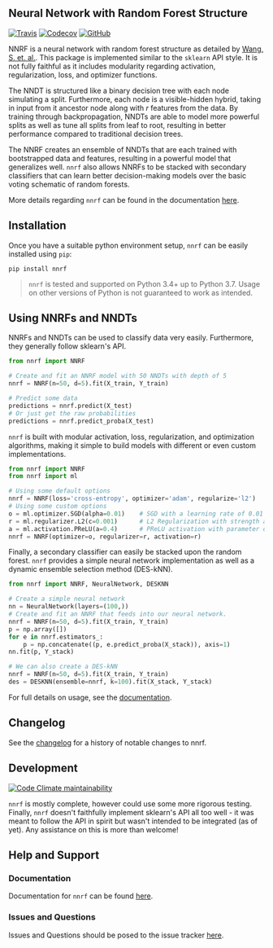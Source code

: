 ## Neural Network with Random Forest Structure

[![Travis](https://flat.badgen.net/travis/paradoxysm/nnrf?label=build)](https://travis-ci.com/paradoxysm/nnrf)
[![Codecov](https://flat.badgen.net/codecov/c/github/paradoxysm/nnrf?label=coverage)](https://codecov.io/gh/paradoxysm/nnrf)
[![GitHub](https://flat.badgen.net/github/license/paradoxysm/nnrf)](https://github.com/paradoxysm/nnrf/blob/master/LICENSE)

NNRF is a neural network with random forest structure as detailed by [Wang, S. et. al.](https://pdfs.semanticscholar.org/c0b1/2e04be429e70c0303215a3df21f5c5843052.pdf). This package is implemented similar to the `sklearn` API style. It is not fully faithful as it includes modularity regarding activation, regularization, loss, and optimizer functions.

The NNDT is structured like a binary decision tree with each node simulating a split. Furthermore, each node is a visible-hidden hybrid, taking in input from it ancestor node along with *r* features from the data. By training through backpropagation, NNDTs are able to model more powerful splits as well as tune all splits from leaf to root, resulting in better performance compared to traditional decision trees.

The NNRF creates an ensemble of NNDTs that are each trained with bootstrapped data and features, resulting in a powerful model that generalizes well. `nnrf` also allows NNRFs to be stacked with secondary classifiers that can learn better decision-making models over the basic voting schematic of random forests.

More details regarding `nnrf` can be found in the documentation [here](https://github.com/paradoxysm/nnrf/tree/master/doc).

## Installation

Once you have a suitable python environment setup, `nnrf` can be easily installed using `pip`:
```
pip install nnrf
```
> `nnrf` is tested and supported on Python 3.4+ up to Python 3.7. Usage on other versions of Python is not guaranteed to work as intended.

## Using NNRFs and NNDTs

NNRFs and NNDTs can be used to classify data very easily. Furthermore, they generally follow sklearn's API.

```python
from nnrf import NNRF

# Create and fit an NNRF model with 50 NNDTs with depth of 5
nnrf = NNRF(n=50, d=5).fit(X_train, Y_train)

# Predict some data
predictions = nnrf.predict(X_test)
# Or just get the raw probabilities
predictions = nnrf.predict_proba(X_test)
```

`nnrf` is built with modular activation, loss, regularization, and optimization algorithms, making it simple to build models with different or even custom implementations.

```python
from nnrf import NNRF
from nnrf import ml

# Using some default options
nnrf = NNRF(loss='cross-entropy', optimizer='adam', regularize='l2')
# Using some custom options
o = ml.optimizer.SGD(alpha=0.01) 	# SGD with a learning rate of 0.01
r = ml.regularizer.L2(c=0.001) 		# L2 Regularization with strength at 0.001
a = ml.activation.PReLU(a=0.4)		# PReLU activation with parameter of 0.4
nnrf = NNRF(optimizer=o, regularizer=r, activation=r)
```

Finally, a secondary classifier can easily be stacked upon the random forest. `nnrf` provides a simple neural network implementation as well as a dynamic ensemble selection method (DES-kNN).

```python
from nnrf import NNRF, NeuralNetwork, DESKNN

# Create a simple neural network
nn = NeuralNetwork(layers=(100,))
# Create and fit an NNRF that feeds into our neural network.
nnrf = NNRF(n=50, d=5).fit(X_train, Y_train)
p = np.array([])
for e in nnrf.estimators_:
	p = np.concatenate((p, e.predict_proba(X_stack)), axis=1)
nn.fit(p, Y_stack)

# We can also create a DES-kNN
nnrf = NNRF(n=50, d=5).fit(X_train, Y_train)
des = DESKNN(ensemble=nnrf, k=100).fit(X_stack, Y_stack)
```

For full details on usage, see the [documentation](https://github.com/paradoxysm/nnrf/tree/master/doc).

## Changelog

See the [changelog](https://github.com/paradoxysm/nnrf/blob/master/CHANGES.md) for a history of notable changes to nnrf.

## Development

[![Code Climate maintainability](https://img.shields.io/codeclimate/maintainability-percentage/paradoxysm/nnrf?style=flat-square)](https://codeclimate.com/github/paradoxysm/nnrf/maintainability)

`nnrf` is mostly complete, however could use some more rigorous testing.
Finally, `nnrf` doesn't faithfully implement sklearn's API all too well - it was meant to follow the API in spirit but wasn't intended to be integrated (as of yet). Any assistance on this is more than welcome!

## Help and Support

### Documentation

Documentation for `nnrf` can be found [here](https://github.com/paradoxysm/nnrf/tree/master/doc).

### Issues and Questions

Issues and Questions should be posed to the issue tracker [here](https://github.com/paradoxysm/nnrf/issues).
